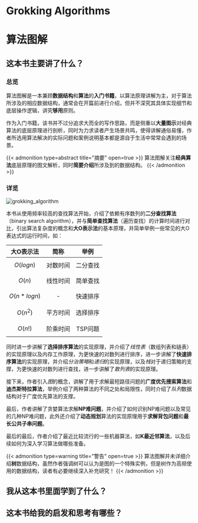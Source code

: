 # Grokking Algorithms

<!--more-->

# 算法图解

## 这本书主要讲了什么？

### 总览

算法图解是一本兼顾**数据结构**和**算法**的**入门书籍**，以算法原理讲解为主，对于算法所涉及的相应数据结构，通常会在开篇前进行介绍，但并不深究其具体实现细节和底层操作逻辑，讲究**够用**原则。

作为入门书籍，该书并不过分追求大而全的写作思路，而是侧重以**大量图示**对经典算法的底层原理进行剖析，同时为力求读者产生场景共鸣，使得讲解通俗易懂，作者所选用算法解决的实际问题和案例说明基本都是源自于生活中常常会遇到的场景。

{{< admonition type=abstract title="摘要" open=true >}}
算法图解关注**经典算法**底层原理的图文解析，同时**简要介绍**所涉及到的数据结构。
{{< /admonition >}}

### 详览

![grokking_algorithm](https://raw.githubusercontent.com/WriteWhatLearned/imgs_repos/master/writing/202306172113146.png)

本书从使用频率较高的查找算法开始，介绍了依赖有序数列的**二分查找算法**（binary search algorithm），并与**简单查找算法**（遍历查找）的计算时间进行对比，引出算法复杂度的概念和**大O表示法**的基本原理，并简单举例一些常见的大O表达式的运行时间，如：

|   大O表示法   |   简称   |   举例   |
| :-----------: | :------: | :------: |
|  $$O(logn)$$  | 对数时间 | 二分查找 |
|   $$O(n)$$    | 线性时间 | 简单查找 |
| $$O(n*logn)$$ |    -     | 快速排序 |
|  $$O(n^2)$$   | 平方时间 | 选择排序 |
|   $$O(n!)$$   | 阶乘时间 | TSP问题  |

同时进一步讲解了**选择排序算法**的实现原理，并介绍了*线性表*（数组列表和链表）的实现原理以及内存工作原理，为更快速的对数列进行排序，进一步讲解了**快速排序算法**的实现原理，并介绍*分治策略*和*递归*的实现原理，以及*栈*对于递归策略的支撑，为更快速的对数列进行查找，进一步讲解了*散列表*的实现原理。

接下来，作者引入*图*的概念，讲解了用于求解最短路径问题的**广度优先搜索算法**和**迪杰斯特拉算法**，举例介绍了两种算法的不同之处和局限性，同时介绍了*队列*数据结构对于广度优先算法的支撑。

最后，作者讲解了贪婪算法求解**NP难问题**，并介绍了如何识别NP难问题以及常见的几种NP难问题，此外还介绍了**动态规划**算法的实现原理用于**求解背包问题**和**最长公共子串问题**。

最后的最后，作者介绍了最近比较流行的一些机器算法，如**K最近邻算法**，以及后续如何为深入学习算法做哪些准备。

{{< admonition type=warning title="警告" open=true >}}
算法图解并未详细介绍**树**数据结构，虽然作者强调树可以认为是图的一个特殊实例，但是树作为高频使用的数据结构，读者有必要继续深入补充研究！
{{< /admonition >}}

## 我从这本书里面学到了什么？

## 这本书给我的启发和思考有哪些？


